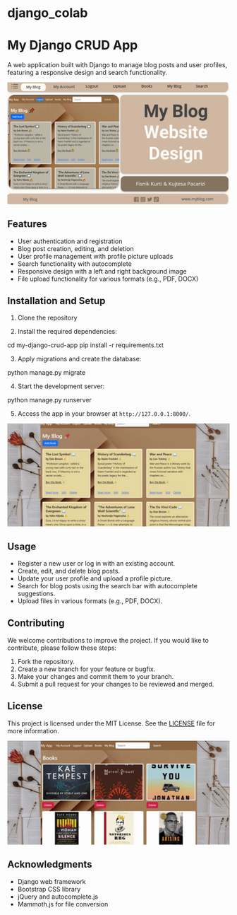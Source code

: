 # django_colab
# My Django CRUD App

A web application built with Django to manage blog posts and user profiles, featuring a responsive design and search functionality.

![app](app1.png)

## Features

- User authentication and registration
- Blog post creation, editing, and deletion
- User profile management with profile picture uploads
- Search functionality with autocomplete
- Responsive design with a left and right background image
- File upload functionality for various formats (e.g., PDF, DOCX)

## Installation and Setup

1. Clone the repository

2. Install the required dependencies:

cd my-django-crud-app
pip install -r requirements.txt

3. Apply migrations and create the database:

python manage.py migrate

4. Start the development server:

python manage.py runserver

5. Access the app in your browser at `http://127.0.0.1:8000/`.

![app2](app4.png)
## Usage

- Register a new user or log in with an existing account.
- Create, edit, and delete blog posts.
- Update your user profile and upload a profile picture.
- Search for blog posts using the search bar with autocomplete suggestions.
- Upload files in various formats (e.g., PDF, DOCX).

## Contributing

We welcome contributions to improve the project. If you would like to contribute, please follow these steps:

1. Fork the repository.
2. Create a new branch for your feature or bugfix.
3. Make your changes and commit them to your branch.
4. Submit a pull request for your changes to be reviewed and merged.

## License

This project is licensed under the MIT License. See the [LICENSE](LICENSE) file for more information.

![app3](app3.png)

## Acknowledgments

- Django web framework
- Bootstrap CSS library
- jQuery and autocomplete.js
- Mammoth.js for file conversion

